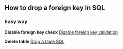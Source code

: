 ## How to drop a foreign key in SQL

### Easy way
**Disable foreign key check**
[Disable foreign key validation](/SQL/Commands/ForeignKeyValidation.md)

**Delete table**
[Drop a table SQL](/SQL/Commands/Drop.md)